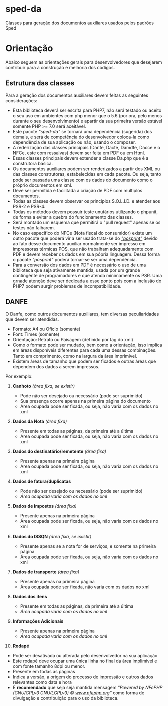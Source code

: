 # sped-da
Classes para geração dos documentos auxiliares usados pelos padrões Sped

# Orientação
Abaixo seguem as orientações gerais para desenvolvedores que desejarem contribuir para a construção e melhoria dos códigos.

## Estrutura das classes

Para a geração dos documentos auxiliares devem feitas as seguintes considerações:

* Esta biblioteca deverá ser escrita para PHP7, não será testado ou aceito o seu uso em ambientes com php menor que o 5.6 (por ora, pelo menos durante o seu desenvolvimento) e apartir da sua primeira versão estável somente PHP >= 7.0 será aceitável.    
* Este pacote *"sped-da"* se tornará uma dependência (sugerida) dos demais, e será de competência do desenvolvedor coloca-la como dependência de sua aplicação ou não, usando o composer.
* A rederização das classes principais (Danfe, Dacte, Damdfe, Dacce e o NFCe, este com ressalvas) devem ser feita em PDF ou em Html.
* Essas classes principais devem extender a classe Da.php que é a construtora básica.
* Os documentos auxiliares podem ser renderizados a partir dos XML ou das classes construtoras, estabelecidas em cada pacote. Ou seja, tanto pode ser passada uma classe com os dados do documento como o próprio documentos em xml.
* Deve ser permitida e facilitada a criação de PDF com multiplos documentos.
* Todas as classes devem observar os principios S.O.L.I.D. e atender aos PSR-2 e PSR-4.
* Todas os métodos devem possuir teste unutários utilizando o phpunit, de forma a evitar a quebra do funcionamento das classes.
* Será montado um esquema que permitirá o "pull request" apenas se os testes não falharem.
* No caso especifico do NFCe (Nota fiscal do consumidor) existe um outro pacote que poderá vir a ser usado trata-se do [*"posprint"*](https://github.com/nfephp-org/posprint) devido ao fato desse documento auxiliar normalmente ser impresso em impressoras térmicas POS, que não trabalham adequadamente com PDF e devem receber os dados em sua pópria linguagem. Dessa forma o pacote *"posprint"* poderá tornar-se ser uma dependência.
* Para a conversão dos dados em PDF é necessário o uso de uma biblioteca que seja ativamente mantida, usada por um grande contingênte de programadores e que atenda minimamente os PSR. Uma grnade atenção deve ser dedicada a esse ponto pois com a inclusão do PHP7 podem surgir problemas de incompatibilidade.

## DANFE
O Danfe, como outros documentos auxiliares, tem diversas peculiaridades que devem ser atendidas.

- Formato: A4 ou Oficio (somente)
- Font: Times (somente)
- Orientação: Retrato ou Paisagem (definido por tag do xml)
- Como o formato pode ser mudado, bem como a orientação, isso implica em áreas disponíveis diferentes para cada uma dessas combinações. Tanto em comprimento, como na largura da área imprimivel.
- Existem áreas de tamanho que podem ser fixados e outras áreas que dependem dos dados a serem impressos.

Por exemplo:

1. **Canhoto** *(área fixa, se existir)*

   * Pode não ser desejado ou necessário (pode ser suprimido)
   * Sua presença ocorre apenas na primeira página do documento
   * Área ocupada pode ser fixada, ou seja, não varia com os dados no xml

2. **Dados da Nota** *(área fixa)*

   * Presente em todas as páginas, da primeira até a última
   * Área ocupada pode ser fixada, ou seja, não varia com os dados no xml

3. **Dados do destinatário/remetente** *(área fixa)*

   * Presente apenas na prímeira página
   * Área ocupada pode ser fixada, ou seja, não varia com os dados no xml
 
4. **Dados de fatura/duplicatas** 

   * Pode não ser desejado ou necessário (pode ser suprimido)
   * _Área ocupada varia com os dados no xml_

5. **Dados de impostos** *(área fixa)*

   * Presente apenas na prímeira página
   * Área ocupada pode ser fixada, ou seja, não varia com os dados no xml

6. **Dados do ISSQN** *(área fixa, se existir)*
   * Presente apenas se a nota for de serviços, e somente na primeira página
   * Área ocupada pode ser fixada, ou seja, não varia com os dados no xml

7. **Dados de transporte** *(área fixa)*

   * Presente apenas na prímeira página
   * Área ocupada pode ser fixada, não varia com os dados no xml

8. **Dados dos itens**

   * Presente em todas as páginas, da primeira até a última
   * _Área ocupada varia com os dados no xml_

9. **Informações Adicionais**

   * Presente apenas na prímeira página
   * _Área ocupada varia com os dados no xml_

10. **Rodapé**

   * Pode ser desativada ou alterada pelo desenvolvedor na sua aplicação
   * Este rodapé deve ocupar uma única linha no final da área implimivel e com fonte tamanho 8dpi ou menor.  
   * Presente em todas as páginas
   * Indica a versão, a origem do processo de impressão e outros dados relevantes como data e hora
   * É **recomendado** que seja seja mantida mensagem *"Powered by NFePHP (GNU/GPLv3 GNU/LGPLv3) © www.nfephp.org"*  como forma de divulgação e contribuição para o uso da biblioteca.  
